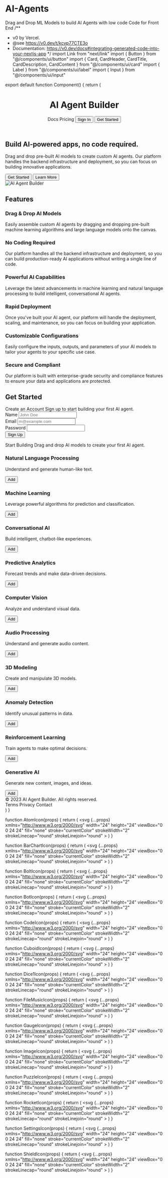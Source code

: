 # AI-Agents
Drag and Drop ML Models to build AI Agents with low code 
Code for Front End 
/**
 * v0 by Vercel.
 * @see https://v0.dev/t/kcvp77CTE3o
 * Documentation: https://v0.dev/docs#integrating-generated-code-into-your-nextjs-app
 */
import Link from "next/link"
import { Button } from "@/components/ui/button"
import { Card, CardHeader, CardTitle, CardDescription, CardContent } from "@/components/ui/card"
import { Label } from "@/components/ui/label"
import { Input } from "@/components/ui/input"

export default function Component() {
  return (
    <div className="flex flex-col min-h-screen">
      <header className="bg-gray-950 text-white py-4 px-6 flex items-center justify-between">
        <div className="flex items-center gap-4">
          <BotIcon className="h-6 w-6" />
          <h1 className="text-2xl font-bold">AI Agent Builder</h1>
        </div>
        <div className="flex items-center gap-4">
          <Link href="#" className="text-gray-400 hover:text-white" prefetch={false}>
            Docs
          </Link>
          <Link href="#" className="text-gray-400 hover:text-white" prefetch={false}>
            Pricing
          </Link>
          <Button variant="outline" className="text-gray-400 hover:text-white">
            Sign In
          </Button>
          <Button className="bg-blue-500 hover:bg-blue-600 text-white">Get Started</Button>
        </div>
      </header>
      <main className="flex-1 bg-gray-100 dark:bg-gray-950 py-12">
        <div className="max-w-6xl mx-auto px-4 md:px-6">
          <div className="grid md:grid-cols-2 gap-8">
            <div className="space-y-6">
              <h2 className="text-3xl font-bold">Build AI-powered apps, no code required.</h2>
              <p className="text-gray-600 dark:text-gray-400 text-lg">
                Drag and drop pre-built AI models to create custom AI agents. Our platform handles the backend
                infrastructure and deployment, so you can focus on building innovative applications.
              </p>
              <div className="flex gap-4">
                <Button className="bg-blue-500 hover:bg-blue-600 text-white">Get Started</Button>
                <Button variant="outline" className="text-blue-500 hover:text-blue-600">
                  Learn More
                </Button>
              </div>
            </div>
            <div>
              <img
                src="/placeholder.svg"
                alt="AI Agent Builder"
                width={600}
                height={400}
                className="rounded-lg shadow-lg"
              />
            </div>
          </div>
        </div>
      </main>
      <section className="bg-gray-950 text-white py-12">
        <div className="max-w-6xl mx-auto px-4 md:px-6">
          <h2 className="text-3xl font-bold mb-8">Features</h2>
          <div className="grid md:grid-cols-2 lg:grid-cols-3 gap-8">
            <div className="bg-gray-900 rounded-lg p-6 space-y-4">
              <PuzzleIcon className="h-8 w-8" />
              <h3 className="text-xl font-bold">Drag & Drop AI Models</h3>
              <p className="text-gray-400">
                Easily assemble custom AI agents by dragging and dropping pre-built machine learning algorithms and
                large language models onto the canvas.
              </p>
            </div>
            <div className="bg-gray-900 rounded-lg p-6 space-y-4">
              <CodeIcon className="h-8 w-8" />
              <h3 className="text-xl font-bold">No Coding Required</h3>
              <p className="text-gray-400">
                Our platform handles all the backend infrastructure and deployment, so you can build production-ready AI
                applications without writing a single line of code.
              </p>
            </div>
            <div className="bg-gray-900 rounded-lg p-6 space-y-4">
              <BoltIcon className="h-8 w-8" />
              <h3 className="text-xl font-bold">Powerful AI Capabilities</h3>
              <p className="text-gray-400">
                Leverage the latest advancements in machine learning and natural language processing to build
                intelligent, conversational AI agents.
              </p>
            </div>
            <div className="bg-gray-900 rounded-lg p-6 space-y-4">
              <RocketIcon className="h-8 w-8" />
              <h3 className="text-xl font-bold">Rapid Deployment</h3>
              <p className="text-gray-400">
                Once you've built your AI agent, our platform will handle the deployment, scaling, and maintenance, so
                you can focus on building your application.
              </p>
            </div>
            <div className="bg-gray-900 rounded-lg p-6 space-y-4">
              <SettingsIcon className="h-8 w-8" />
              <h3 className="text-xl font-bold">Customizable Configurations</h3>
              <p className="text-gray-400">
                Easily configure the inputs, outputs, and parameters of your AI models to tailor your agents to your
                specific use case.
              </p>
            </div>
            <div className="bg-gray-900 rounded-lg p-6 space-y-4">
              <ShieldIcon className="h-8 w-8" />
              <h3 className="text-xl font-bold">Secure and Compliant</h3>
              <p className="text-gray-400">
                Our platform is built with enterprise-grade security and compliance features to ensure your data and
                applications are protected.
              </p>
            </div>
          </div>
        </div>
      </section>
      <section className="bg-gray-100 dark:bg-gray-950 py-12">
        <div className="max-w-6xl mx-auto px-4 md:px-6">
          <h2 className="text-3xl font-bold mb-8">Get Started</h2>
          <div className="grid md:grid-cols-2 gap-8">
            <div>
              <Card>
                <CardHeader>
                  <CardTitle>Create an Account</CardTitle>
                  <CardDescription>Sign up to start building your first AI agent.</CardDescription>
                </CardHeader>
                <CardContent>
                  <form className="space-y-4">
                    <div className="space-y-2">
                      <Label htmlFor="name">Name</Label>
                      <Input id="name" placeholder="John Doe" />
                    </div>
                    <div className="space-y-2">
                      <Label htmlFor="email">Email</Label>
                      <Input id="email" type="email" placeholder="m@example.com" />
                    </div>
                    <div className="space-y-2">
                      <Label htmlFor="password">Password</Label>
                      <Input id="password" type="password" />
                    </div>
                    <Button className="w-full">Sign Up</Button>
                  </form>
                </CardContent>
              </Card>
            </div>
            <div>
              <Card>
                <CardHeader>
                  <CardTitle>Start Building</CardTitle>
                  <CardDescription>Drag and drop AI models to create your first AI agent.</CardDescription>
                </CardHeader>
                <CardContent>
                  <div className="space-y-4">
                    <div className="bg-gray-950 rounded-lg p-6 flex items-center justify-between">
                      <div className="flex items-center gap-4">
                        <PuzzleIcon className="h-8 w-8 text-blue-500" />
                        <div>
                          <h3 className="text-xl font-bold text-white">Natural Language Processing</h3>
                          <p className="text-gray-400">Understand and generate human-like text.</p>
                        </div>
                      </div>
                      <Button variant="outline" className="text-blue-500 hover:text-blue-600">
                        Add
                      </Button>
                    </div>
                    <div className="bg-gray-950 rounded-lg p-6 flex items-center justify-between">
                      <div className="flex items-center gap-4">
                        <BoltIcon className="h-8 w-8 text-green-500" />
                        <div>
                          <h3 className="text-xl font-bold text-white">Machine Learning</h3>
                          <p className="text-gray-400">
                            Leverage powerful algorithms for prediction and classification.
                          </p>
                        </div>
                      </div>
                      <Button variant="outline" className="text-green-500 hover:text-green-600">
                        Add
                      </Button>
                    </div>
                    <div className="bg-gray-950 rounded-lg p-6 flex items-center justify-between">
                      <div className="flex items-center gap-4">
                        <BotIcon className="h-8 w-8 text-purple-500" />
                        <div>
                          <h3 className="text-xl font-bold text-white">Conversational AI</h3>
                          <p className="text-gray-400">Build intelligent, chatbot-like experiences.</p>
                        </div>
                      </div>
                      <Button variant="outline" className="text-purple-500 hover:text-purple-600">
                        Add
                      </Button>
                    </div>
                    <div className="bg-gray-950 rounded-lg p-6 flex items-center justify-between">
                      <div className="flex items-center gap-4">
                        <BarChartIcon className="h-8 w-8 text-orange-500" />
                        <div>
                          <h3 className="text-xl font-bold text-white">Predictive Analytics</h3>
                          <p className="text-gray-400">Forecast trends and make data-driven decisions.</p>
                        </div>
                      </div>
                      <Button variant="outline" className="text-orange-500 hover:text-orange-600">
                        Add
                      </Button>
                    </div>
                    <div className="bg-gray-950 rounded-lg p-6 flex items-center justify-between">
                      <div className="flex items-center gap-4">
                        <ImageIcon className="h-8 w-8 text-pink-500" />
                        <div>
                          <h3 className="text-xl font-bold text-white">Computer Vision</h3>
                          <p className="text-gray-400">Analyze and understand visual data.</p>
                        </div>
                      </div>
                      <Button variant="outline" className="text-pink-500 hover:text-pink-600">
                        Add
                      </Button>
                    </div>
                    <div className="bg-gray-950 rounded-lg p-6 flex items-center justify-between">
                      <div className="flex items-center gap-4">
                        <FileMusicIcon className="h-8 w-8 text-indigo-500" />
                        <div>
                          <h3 className="text-xl font-bold text-white">Audio Processing</h3>
                          <p className="text-gray-400">Understand and generate audio content.</p>
                        </div>
                      </div>
                      <Button variant="outline" className="text-indigo-500 hover:text-indigo-600">
                        Add
                      </Button>
                    </div>
                    <div className="bg-gray-950 rounded-lg p-6 flex items-center justify-between">
                      <div className="flex items-center gap-4">
                        <CuboidIcon className="h-8 w-8 text-teal-500" />
                        <div>
                          <h3 className="text-xl font-bold text-white">3D Modeling</h3>
                          <p className="text-gray-400">Create and manipulate 3D models.</p>
                        </div>
                      </div>
                      <Button variant="outline" className="text-teal-500 hover:text-teal-600">
                        Add
                      </Button>
                    </div>
                    <div className="bg-gray-950 rounded-lg p-6 flex items-center justify-between">
                      <div className="flex items-center gap-4">
                        <GaugeIcon className="h-8 w-8 text-yellow-500" />
                        <div>
                          <h3 className="text-xl font-bold text-white">Anomaly Detection</h3>
                          <p className="text-gray-400">Identify unusual patterns in data.</p>
                        </div>
                      </div>
                      <Button variant="outline" className="text-yellow-500 hover:text-yellow-600">
                        Add
                      </Button>
                    </div>
                    <div className="bg-gray-950 rounded-lg p-6 flex items-center justify-between">
                      <div className="flex items-center gap-4">
                        <Dice1Icon className="h-8 w-8 text-red-500" />
                        <div>
                          <h3 className="text-xl font-bold text-white">Reinforcement Learning</h3>
                          <p className="text-gray-400">Train agents to make optimal decisions.</p>
                        </div>
                      </div>
                      <Button variant="outline" className="text-red-500 hover:text-red-600">
                        Add
                      </Button>
                    </div>
                    <div className="bg-gray-950 rounded-lg p-6 flex items-center justify-between">
                      <div className="flex items-center gap-4">
                        <AtomIcon className="h-8 w-8 text-cyan-500" />
                        <div>
                          <h3 className="text-xl font-bold text-white">Generative AI</h3>
                          <p className="text-gray-400">Generate new content, images, and ideas.</p>
                        </div>
                      </div>
                      <Button variant="outline" className="text-cyan-500 hover:text-cyan-600">
                        Add
                      </Button>
                    </div>
                  </div>
                </CardContent>
              </Card>
            </div>
          </div>
        </div>
      </section>
      <footer className="bg-gray-950 text-white py-6">
        <div className="max-w-6xl mx-auto px-4 md:px-6 flex items-center justify-between">
          <div className="flex items-center gap-4">
            <BotIcon className="h-6 w-6" />
            <span className="text-sm">© 2023 AI Agent Builder. All rights reserved.</span>
          </div>
          <div className="flex items-center gap-4">
            <Link href="#" className="text-gray-400 hover:text-white" prefetch={false}>
              Terms
            </Link>
            <Link href="#" className="text-gray-400 hover:text-white" prefetch={false}>
              Privacy
            </Link>
            <Link href="#" className="text-gray-400 hover:text-white" prefetch={false}>
              Contact
            </Link>
          </div>
        </div>
      </footer>
    </div>
  )
}

function AtomIcon(props) {
  return (
    <svg
      {...props}
      xmlns="http://www.w3.org/2000/svg"
      width="24"
      height="24"
      viewBox="0 0 24 24"
      fill="none"
      stroke="currentColor"
      strokeWidth="2"
      strokeLinecap="round"
      strokeLinejoin="round"
    >
      <circle cx="12" cy="12" r="1" />
      <path d="M20.2 20.2c2.04-2.03.02-7.36-4.5-11.9-4.54-4.52-9.87-6.54-11.9-4.5-2.04 2.03-.02 7.36 4.5 11.9 4.54 4.52 9.87 6.54 11.9 4.5Z" />
      <path d="M15.7 15.7c4.52-4.54 6.54-9.87 4.5-11.9-2.03-2.04-7.36-.02-11.9 4.5-4.52 4.54-6.54 9.87-4.5 11.9 2.03 2.04 7.36.02 11.9-4.5Z" />
    </svg>
  )
}


function BarChartIcon(props) {
  return (
    <svg
      {...props}
      xmlns="http://www.w3.org/2000/svg"
      width="24"
      height="24"
      viewBox="0 0 24 24"
      fill="none"
      stroke="currentColor"
      strokeWidth="2"
      strokeLinecap="round"
      strokeLinejoin="round"
    >
      <line x1="12" x2="12" y1="20" y2="10" />
      <line x1="18" x2="18" y1="20" y2="4" />
      <line x1="6" x2="6" y1="20" y2="16" />
    </svg>
  )
}


function BoltIcon(props) {
  return (
    <svg
      {...props}
      xmlns="http://www.w3.org/2000/svg"
      width="24"
      height="24"
      viewBox="0 0 24 24"
      fill="none"
      stroke="currentColor"
      strokeWidth="2"
      strokeLinecap="round"
      strokeLinejoin="round"
    >
      <path d="M21 16V8a2 2 0 0 0-1-1.73l-7-4a2 2 0 0 0-2 0l-7 4A2 2 0 0 0 3 8v8a2 2 0 0 0 1 1.73l7 4a2 2 0 0 0 2 0l7-4A2 2 0 0 0 21 16z" />
      <circle cx="12" cy="12" r="4" />
    </svg>
  )
}


function BotIcon(props) {
  return (
    <svg
      {...props}
      xmlns="http://www.w3.org/2000/svg"
      width="24"
      height="24"
      viewBox="0 0 24 24"
      fill="none"
      stroke="currentColor"
      strokeWidth="2"
      strokeLinecap="round"
      strokeLinejoin="round"
    >
      <path d="M12 8V4H8" />
      <rect width="16" height="12" x="4" y="8" rx="2" />
      <path d="M2 14h2" />
      <path d="M20 14h2" />
      <path d="M15 13v2" />
      <path d="M9 13v2" />
    </svg>
  )
}


function CodeIcon(props) {
  return (
    <svg
      {...props}
      xmlns="http://www.w3.org/2000/svg"
      width="24"
      height="24"
      viewBox="0 0 24 24"
      fill="none"
      stroke="currentColor"
      strokeWidth="2"
      strokeLinecap="round"
      strokeLinejoin="round"
    >
      <polyline points="16 18 22 12 16 6" />
      <polyline points="8 6 2 12 8 18" />
    </svg>
  )
}


function CuboidIcon(props) {
  return (
    <svg
      {...props}
      xmlns="http://www.w3.org/2000/svg"
      width="24"
      height="24"
      viewBox="0 0 24 24"
      fill="none"
      stroke="currentColor"
      strokeWidth="2"
      strokeLinecap="round"
      strokeLinejoin="round"
    >
      <path d="m21.12 6.4-6.05-4.06a2 2 0 0 0-2.17-.05L2.95 8.41a2 2 0 0 0-.95 1.7v5.82a2 2 0 0 0 .88 1.66l6.05 4.07a2 2 0 0 0 2.17.05l9.95-6.12a2 2 0 0 0 .95-1.7V8.06a2 2 0 0 0-.88-1.66Z" />
      <path d="M10 22v-8L2.25 9.15" />
      <path d="m10 14 11.77-6.87" />
    </svg>
  )
}


function Dice1Icon(props) {
  return (
    <svg
      {...props}
      xmlns="http://www.w3.org/2000/svg"
      width="24"
      height="24"
      viewBox="0 0 24 24"
      fill="none"
      stroke="currentColor"
      strokeWidth="2"
      strokeLinecap="round"
      strokeLinejoin="round"
    >
      <rect width="18" height="18" x="3" y="3" rx="2" ry="2" />
      <path d="M12 12h.01" />
    </svg>
  )
}


function FileMusicIcon(props) {
  return (
    <svg
      {...props}
      xmlns="http://www.w3.org/2000/svg"
      width="24"
      height="24"
      viewBox="0 0 24 24"
      fill="none"
      stroke="currentColor"
      strokeWidth="2"
      strokeLinecap="round"
      strokeLinejoin="round"
    >
      <circle cx="14" cy="16" r="2" />
      <circle cx="6" cy="18" r="2" />
      <path d="M4 12.4V4a2 2 0 0 1 2-2h8.5L20 7.5V20a2 2 0 0 1-2 2h-7.5" />
      <path d="M8 18v-7.7L16 9v7" />
    </svg>
  )
}


function GaugeIcon(props) {
  return (
    <svg
      {...props}
      xmlns="http://www.w3.org/2000/svg"
      width="24"
      height="24"
      viewBox="0 0 24 24"
      fill="none"
      stroke="currentColor"
      strokeWidth="2"
      strokeLinecap="round"
      strokeLinejoin="round"
    >
      <path d="m12 14 4-4" />
      <path d="M3.34 19a10 10 0 1 1 17.32 0" />
    </svg>
  )
}


function ImageIcon(props) {
  return (
    <svg
      {...props}
      xmlns="http://www.w3.org/2000/svg"
      width="24"
      height="24"
      viewBox="0 0 24 24"
      fill="none"
      stroke="currentColor"
      strokeWidth="2"
      strokeLinecap="round"
      strokeLinejoin="round"
    >
      <rect width="18" height="18" x="3" y="3" rx="2" ry="2" />
      <circle cx="9" cy="9" r="2" />
      <path d="m21 15-3.086-3.086a2 2 0 0 0-2.828 0L6 21" />
    </svg>
  )
}


function PuzzleIcon(props) {
  return (
    <svg
      {...props}
      xmlns="http://www.w3.org/2000/svg"
      width="24"
      height="24"
      viewBox="0 0 24 24"
      fill="none"
      stroke="currentColor"
      strokeWidth="2"
      strokeLinecap="round"
      strokeLinejoin="round"
    >
      <path d="M19.439 7.85c-.049.322.059.648.289.878l1.568 1.568c.47.47.706 1.087.706 1.704s-.235 1.233-.706 1.704l-1.611 1.611a.98.98 0 0 1-.837.276c-.47-.07-.802-.48-.968-.925a2.501 2.501 0 1 0-3.214 3.214c.446.166.855.497.925.968a.979.979 0 0 1-.276.837l-1.61 1.61a2.404 2.404 0 0 1-1.705.707 2.402 2.402 0 0 1-1.704-.706l-1.568-1.568a1.026 1.026 0 0 0-.877-.29c-.493.074-.84.504-1.02.968a2.5 2.5 0 1 1-3.237-3.237c.464-.18.894-.527.967-1.02a1.026 1.026 0 0 0-.289-.877l-1.568-1.568A2.402 2.402 0 0 1 1.998 12c0-.617.236-1.234.706-1.704L4.23 8.77c.24-.24.581-.353.917-.303.515.077.877.528 1.073 1.01a2.5 2.5 0 1 0 3.259-3.259c-.482-.196-.933-.558-1.01-1.073-.05-.336.062-.676.303-.917l1.525-1.525A2.402 2.402 0 0 1 12 1.998c.617 0 1.234.236 1.704.706l1.568 1.568c.23.23.556.338.877.29.493-.074.84-.504 1.02-.968a2.5 2.5 0 1 1 3.237 3.237c-.464.18-.894.527-.967 1.02Z" />
    </svg>
  )
}


function RocketIcon(props) {
  return (
    <svg
      {...props}
      xmlns="http://www.w3.org/2000/svg"
      width="24"
      height="24"
      viewBox="0 0 24 24"
      fill="none"
      stroke="currentColor"
      strokeWidth="2"
      strokeLinecap="round"
      strokeLinejoin="round"
    >
      <path d="M4.5 16.5c-1.5 1.26-2 5-2 5s3.74-.5 5-2c.71-.84.7-2.13-.09-2.91a2.18 2.18 0 0 0-2.91-.09z" />
      <path d="m12 15-3-3a22 22 0 0 1 2-3.95A12.88 12.88 0 0 1 22 2c0 2.72-.78 7.5-6 11a22.35 22.35 0 0 1-4 2z" />
      <path d="M9 12H4s.55-3.03 2-4c1.62-1.08 5 0 5 0" />
      <path d="M12 15v5s3.03-.55 4-2c1.08-1.62 0-5 0-5" />
    </svg>
  )
}


function SettingsIcon(props) {
  return (
    <svg
      {...props}
      xmlns="http://www.w3.org/2000/svg"
      width="24"
      height="24"
      viewBox="0 0 24 24"
      fill="none"
      stroke="currentColor"
      strokeWidth="2"
      strokeLinecap="round"
      strokeLinejoin="round"
    >
      <path d="M12.22 2h-.44a2 2 0 0 0-2 2v.18a2 2 0 0 1-1 1.73l-.43.25a2 2 0 0 1-2 0l-.15-.08a2 2 0 0 0-2.73.73l-.22.38a2 2 0 0 0 .73 2.73l.15.1a2 2 0 0 1 1 1.72v.51a2 2 0 0 1-1 1.74l-.15.09a2 2 0 0 0-.73 2.73l.22.38a2 2 0 0 0 2.73.73l.15-.08a2 2 0 0 1 2 0l.43.25a2 2 0 0 1 1 1.73V20a2 2 0 0 0 2 2h.44a2 2 0 0 0 2-2v-.18a2 2 0 0 1 1-1.73l.43-.25a2 2 0 0 1 2 0l.15.08a2 2 0 0 0 2.73-.73l.22-.39a2 2 0 0 0-.73-2.73l-.15-.08a2 2 0 0 1-1-1.74v-.5a2 2 0 0 1 1-1.74l.15-.09a2 2 0 0 0 .73-2.73l-.22-.38a2 2 0 0 0-2.73-.73l-.15.08a2 2 0 0 1-2 0l-.43-.25a2 2 0 0 1-1-1.73V4a2 2 0 0 0-2-2z" />
      <circle cx="12" cy="12" r="3" />
    </svg>
  )
}


function ShieldIcon(props) {
  return (
    <svg
      {...props}
      xmlns="http://www.w3.org/2000/svg"
      width="24"
      height="24"
      viewBox="0 0 24 24"
      fill="none"
      stroke="currentColor"
      strokeWidth="2"
      strokeLinecap="round"
      strokeLinejoin="round"
    >
      <path d="M20 13c0 5-3.5 7.5-7.66 8.95a1 1 0 0 1-.67-.01C7.5 20.5 4 18 4 13V6a1 1 0 0 1 1-1c2 0 4.5-1.2 6.24-2.72a1.17 1.17 0 0 1 1.52 0C14.51 3.81 17 5 19 5a1 1 0 0 1 1 1z" />
    </svg>
  )
}
